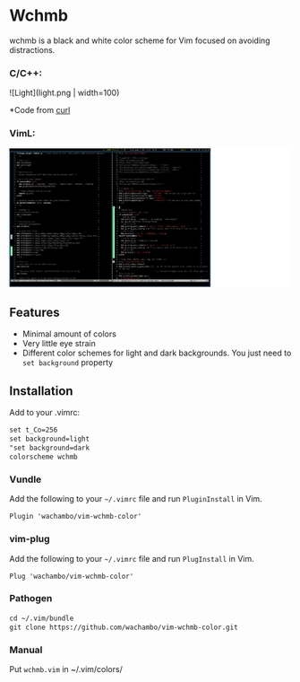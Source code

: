 # Wchmb

wchmb is a black and white color scheme for Vim focused on avoiding
distractions.

### C/C++:

![Light](light.png | width=100)

*Code from [curl](https://curl.haxx.se/)

### VimL:

![Dark](dark.png)


## Features
- Minimal amount of colors
- Very little eye strain
- Different color schemes for light and dark backgrounds.
  You just need to ``set background`` property

## Installation
Add to your .vimrc:

    set t_Co=256
    set background=light
    "set background=dark
    colorscheme wchmb

### Vundle
Add the following to your `~/.vimrc` file and run `PluginInstall` in Vim.

    Plugin 'wachambo/vim-wchmb-color'

### vim-plug
Add the following to your `~/.vimrc` file and run `PlugInstall` in Vim.

    Plug 'wachambo/vim-wchmb-color'

### Pathogen
    cd ~/.vim/bundle
    git clone https://github.com/wachambo/vim-wchmb-color.git

### Manual
Put ``wchmb.vim`` in ~/.vim/colors/
